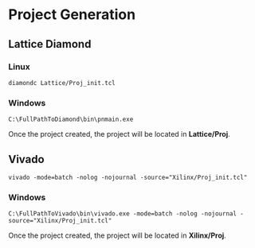 # Project Generation
## Lattice Diamond
### Linux
```
diamondc Lattice/Proj_init.tcl
```
### Windows
```
C:\FullPathToDiamond\bin\pnmain.exe
```
Once the project created, the project will be located in **Lattice/Proj**.


## Vivado
```
vivado -mode=batch -nolog -nojournal -source="Xilinx/Proj_init.tcl"
```
### Windows
```
C:\FullPathToVivado\bin\vivado.exe -mode=batch -nolog -nojournal -source="Xilinx/Proj_init.tcl"
```
Once the project created, the project will be located in **Xilinx/Proj**.
